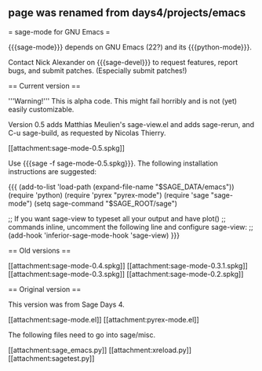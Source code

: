 ## page was renamed from days4/projects/emacs
= sage-mode for GNU Emacs =

{{{sage-mode}}} depends on GNU Emacs (22?) and its {{{python-mode}}}.

Contact Nick Alexander on {{{sage-devel}}} to request features, report bugs, and submit patches.  (Especially submit patches!)

== Current version ==

'''Warning!'''  This is alpha code.  This might fail horribly and is not (yet) easily customizable.

Version 0.5 adds Matthias Meulien's sage-view.el and adds sage-rerun, and C-u sage-build, as requested by Nicolas Thierry.

[[attachment:sage-mode-0.5.spkg]]

Use {{{sage -f sage-mode-0.5.spkg}}}.  The following installation instructions are suggested:

{{{
(add-to-list 'load-path (expand-file-name "$SAGE_DATA/emacs"))
(require 'python)
(require 'pyrex "pyrex-mode")
(require 'sage "sage-mode")
(setq sage-command "$SAGE_ROOT/sage")

;; If you want sage-view to typeset all your output and have plot()
;; commands inline, uncomment the following line and configure sage-view:
;; (add-hook 'inferior-sage-mode-hook 'sage-view)
}}}

== Old versions ==

[[attachment:sage-mode-0.4.spkg]]
[[attachment:sage-mode-0.3.1.spkg]]
[[attachment:sage-mode-0.3.spkg]]
[[attachment:sage-mode-0.2.spkg]]

== Original version ==

This version was from Sage Days 4.

[[attachment:sage-mode.el]]
[[attachment:pyrex-mode.el]]

The following files need to go into sage/misc.

[[attachment:sage_emacs.py]]
[[attachment:xreload.py]]
[[attachment:sagetest.py]]

